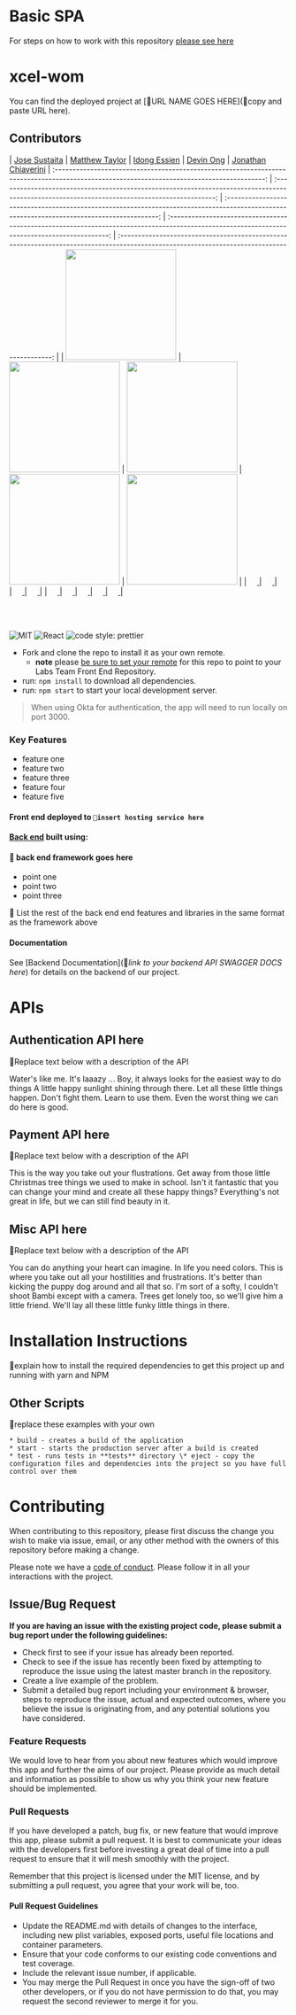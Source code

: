 # Basic SPA

For steps on how to work with this repository [please see here](https://docs.labs.lambdaschool.com/labs-spa-starter/)

# xcel-wom



You can find the deployed project at [🚫URL NAME GOES HERE](🚫copy and paste URL here).

## Contributors

|                                                      [Jose Sustaita](https://github.com/JoseSustaita)                                                       |                                                      [Matthew Taylor](https://github.com/MTaylor-tech)                                                       |                                                       [Idong Essien](https://github.com/idongessien)                                                        |                                                      [Devin Ong](https://github.com/hoangvu71)
|                                                        [Jonathan Chiaverini](https://github.com/JC8747)
| :-----------------------------------------------------------------------------------------------------------------------------------------: | :-------------------------------------------------------------------------------------------------------------------------------------------: | :-----------------------------------------------------------------------------------------------------------------------------------------: | :-------------------------------------------------------------------------------------------------------------------------------------------: | :-----------------------------------------------------------------------------------------------------------------------------------------: |
| [<img src="https://media-exp1.licdn.com/dms/image/C4E35AQEfsK1QE-ZX3g/profile-framedphoto-shrink_400_400/0/1595682108005?e=1610676000&v=beta&t=xD99rV7INPM-kp4IJTEef7P7SFqjJ2CXP_z0xGmHzKk" width = "200" />](https://github.com/JoseSustaita) |
[<img src="https://media-exp1.licdn.com/dms/image/C5635AQFP-PKf92gNAg/profile-framedphoto-shrink_400_400/0/1608514756436?e=1610676000&v=beta&t=etcFE9WuCeSic1ByOHV_xcQQPFZISYhDckcFB0eUs4A" width = "200" />](https://github.com/MTaylor-tech) |
[<img src="https://media-exp1.licdn.com/dms/image/C4E35AQGm5pttBsoVOg/profile-framedphoto-shrink_400_400/0/1610552490557?e=1610676000&v=beta&t=dA4XGRd-0eW0vDlJQptZxtiElW6Upqgj0zNd3f5-KCQ" width = "200" />](https://github.com/idongessien) |
[<img src="https://www.dalesjewelers.com/wp-content/uploads/2018/10/placeholder-silhouette-male.png" width = "200" />](https://github.com/hoangvu71) |
[<img src="https://media-exp1.licdn.com/dms/image/C5635AQEkh-gBHtxdOg/profile-framedphoto-shrink_400_400/0/1604632657173?e=1610676000&v=beta&t=8Aea0Z0ehAFLDFDYN76R2wZR0xMUHmHPqdjufrhOTbg" width = "200" />](https://github.com/JC8747) |
|                                [<img src="https://github.com/favicon.ico" width="15"> ](https://github.com/JoseSustaita)                                |                            [<img src="https://github.com/favicon.ico" width="15"> ](https://github.com/MTaylor-tech)                             |                          [<img src="https://github.com/favicon.ico" width="15"> ](https://github.com/idongessien)                           |                          [<img src="https://github.com/favicon.ico" width="15"> ](https://github.com/hoangvu71)                           |                           [<img src="https://github.com/favicon.ico" width="15"> ](https://github.com/JC8747)                            |
|
[ <img src="https://static.licdn.com/sc/h/al2o9zrvru7aqj8e1x2rzsrca" width="15"> ](https://www.linkedin.com/in/josesustaita/)                |
[ <img src="https://static.licdn.com/sc/h/al2o9zrvru7aqj8e1x2rzsrca" width="15"> ](https://www.linkedin.com/in/taylorjadepalmer/)                 |
[ <img src="https://static.licdn.com/sc/h/al2o9zrvru7aqj8e1x2rzsrca" width="15"> ](https://www.linkedin.com/in/idongessien/)                |
[ <img src="https://static.licdn.com/sc/h/al2o9zrvru7aqj8e1x2rzsrca" width="15"> ](https://www.linkedin.com/)                 |
[ <img src="https://static.licdn.com/sc/h/al2o9zrvru7aqj8e1x2rzsrca" width="15"> ](https://www.linkedin.com/in/jonathanchiaverini/)                |

<br>
<br>

![MIT](https://img.shields.io/packagist/l/doctrine/orm.svg)
![React](https://img.shields.io/badge/react-v16.7.0--alpha.2-blue.svg)
![code style: prettier](https://img.shields.io/badge/code_style-prettier-ff69b4.svg?style=flat-square)

- Fork and clone the repo to install it as your own remote.
  - **note** please [be sure to set your remote](https://help.github.jp/enterprise/2.11/user/articles/changing-a-remote-s-url/) for this repo to point to your Labs Team Front End Repository.
- run: `npm install` to download all dependencies.
- run: `npm start` to start your local development server.

> When using Okta for authentication, the app will need to run locally on port 3000.

### Key Features

- feature one
- feature two
- feature three
- feature four
- feature five

#### Front end deployed to `🚫insert hosting service here`

#### [Back end](https://github.com/Lambda-School-Labs/xcel-wom-be-b) built using:

#### 🚫 back end framework goes here

- point one
- point two
- point three

🚫 List the rest of the back end end features and libraries in the same format as the framework above

#### Documentation

See [Backend Documentation](🚫*link to your backend API SWAGGER DOCS here*) for details on the backend of our project.

# APIs

## Authentication API here

🚫Replace text below with a description of the API

Water's like me. It's laaazy ... Boy, it always looks for the easiest way to do things A little happy sunlight shining through there. Let all these little things happen. Don't fight them. Learn to use them. Even the worst thing we can do here is good.

## Payment API here

🚫Replace text below with a description of the API

This is the way you take out your flustrations. Get away from those little Christmas tree things we used to make in school. Isn't it fantastic that you can change your mind and create all these happy things? Everything's not great in life, but we can still find beauty in it.

## Misc API here

🚫Replace text below with a description of the API

You can do anything your heart can imagine. In life you need colors. This is where you take out all your hostilities and frustrations. It's better than kicking the puppy dog around and all that so. I'm sort of a softy, I couldn't shoot Bambi except with a camera. Trees get lonely too, so we'll give him a little friend. We'll lay all these little funky little things in there.

# Installation Instructions

🚫explain how to install the required dependencies to get this project up and running with yarn and NPM

## Other Scripts

🚫replace these examples with your own

    * build - creates a build of the application
    * start - starts the production server after a build is created
    * test - runs tests in **tests** directory \* eject - copy the configuration files and dependencies into the project so you have full control over them

# Contributing

When contributing to this repository, please first discuss the change you wish to make via issue, email, or any other method with the owners of this repository before making a change.

Please note we have a [code of conduct](./CODE_OF_CONDUCT.md). Please follow it in all your interactions with the project.

## Issue/Bug Request

**If you are having an issue with the existing project code, please submit a bug report under the following guidelines:**

- Check first to see if your issue has already been reported.
- Check to see if the issue has recently been fixed by attempting to reproduce the issue using the latest master branch in the repository.
- Create a live example of the problem.
- Submit a detailed bug report including your environment & browser, steps to reproduce the issue, actual and expected outcomes, where you believe the issue is originating from, and any potential solutions you have considered.

### Feature Requests

We would love to hear from you about new features which would improve this app and further the aims of our project. Please provide as much detail and information as possible to show us why you think your new feature should be implemented.

### Pull Requests

If you have developed a patch, bug fix, or new feature that would improve this app, please submit a pull request. It is best to communicate your ideas with the developers first before investing a great deal of time into a pull request to ensure that it will mesh smoothly with the project.

Remember that this project is licensed under the MIT license, and by submitting a pull request, you agree that your work will be, too.

#### Pull Request Guidelines

- Update the README.md with details of changes to the interface, including new plist variables, exposed ports, useful file locations and container parameters.
- Ensure that your code conforms to our existing code conventions and test coverage.
- Include the relevant issue number, if applicable.
- You may merge the Pull Request in once you have the sign-off of two other developers, or if you do not have permission to do that, you may request the second reviewer to merge it for you.
